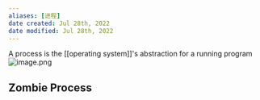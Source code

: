 ```yaml
---
aliases: [进程]
date created: Jul 28th, 2022
date modified: Jul 28th, 2022
---
```


A process is the [[operating system]]'s abstraction for a running program
![image.png](https://img.ynchen.me/2023/03/25e577e3654327392001a192ffe622d6.webp)


## Zombie Process
